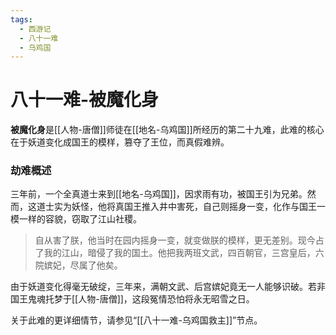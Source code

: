 ```yaml
---
tags:
  - 西游记
  - 八十一难
  - 乌鸡国
---
```

# 八十一难-被魔化身

**被魔化身**是[[人物-唐僧]]师徒在[[地名-乌鸡国]]所经历的第二十九难，此难的核心在于妖道变化成国王的模样，篡夺了王位，而真假难辨。

### **劫难概述**
三年前，一个全真道士来到[[地名-乌鸡国]]，因求雨有功，被国王引为兄弟。然而，这道士实为妖怪，他将真国王推入井中害死，自己则摇身一变，化作与国王一模一样的容貌，窃取了江山社稷。
> 自从害了朕，他当时在园内摇身一变，就变做朕的模样，更无差别。现今占了我的江山，暗侵了我的国土。他把我两班文武，四百朝官，三宫皇后，六院嫔妃，尽属了他矣。

由于妖道变化得毫无破绽，三年来，满朝文武、后宫嫔妃竟无一人能够识破。若非国王鬼魂托梦于[[人物-唐僧]]，这段冤情恐怕将永无昭雪之日。

关于此难的更详细情节，请参见“[[八十一难-乌鸡国救主]]”节点。
